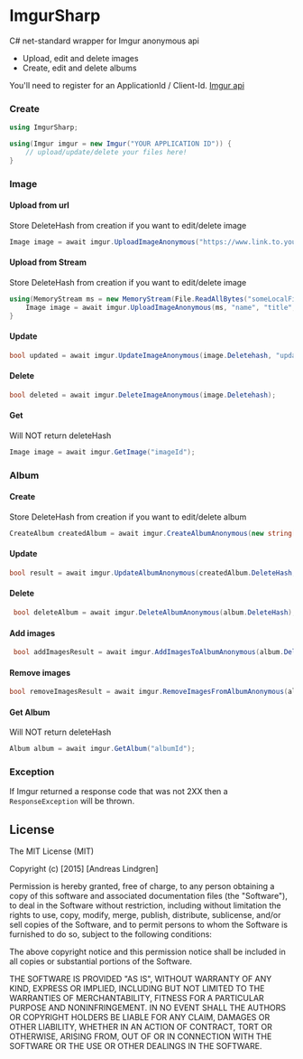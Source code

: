 # ImgurSharp

C# net-standard wrapper for Imgur anonymous api
* Upload, edit and delete images
* Create, edit and delete albums

You'll need to register for an ApplicationId / Client-Id. [Imgur api](https://apidocs.imgur.com/)

### Create
```csharp
using ImgurSharp;

using(Imgur imgur = new Imgur("YOUR APPLICATION ID")) {
	// upload/update/delete your files here!
}
```
 
### Image
#### Upload from url
 Store DeleteHash from creation if you want to edit/delete image
```csharp
Image image = await imgur.UploadImageAnonymous("https://www.link.to.your.image.on.some.url.com/image.png", "name", "title", "description");
``` 
#### Upload from Stream
 Store DeleteHash from creation if you want to edit/delete image
```csharp
using(MemoryStream ms = new MemoryStream(File.ReadAllBytes("someLocalFile.jpg"))) {
	Image image = await imgur.UploadImageAnonymous(ms, "name", "title", "description");
}
``` 

#### Update
```csharp
bool updated = await imgur.UpdateImageAnonymous(image.Deletehash, "updated title", "a new description");
``` 
#### Delete
```csharp
bool deleted = await imgur.DeleteImageAnonymous(image.Deletehash);
``` 
#### Get 
Will NOT return deleteHash
```csharp
Image image = await imgur.GetImage("imageId");
``` 

### Album

#### Create
 Store DeleteHash from creation if you want to edit/delete album
```csharp
CreateAlbum createdAlbum = await imgur.CreateAlbumAnonymous(new string[] { "imageDeleteHash#1","imageDeleteHash#2" }, "album title", "album description", AlbumPrivacy.Public, AlbumLayout.Horizontal, "imageId#1");
``` 

#### Update
```csharp
bool result = await imgur.UpdateAlbumAnonymous(createdAlbum.DeleteHash, new string[] { "imageId#1","imageId#2" }, "updated album title", "update album description", AlbumPrivacy.Hidden, AlbumLayout.Blog, "imageId#2");
``` 
#### Delete
```csharp
 bool deleteAlbum = await imgur.DeleteAlbumAnonymous(album.DeleteHash);
``` 
#### Add images
```csharp
 bool addImagesResult = await imgur.AddImagesToAlbumAnonymous(album.DeleteHash, new string[] { "imageId#1","imageId#2" });
``` 
#### Remove images
```csharp
bool removeImagesResult = await imgur.RemoveImagesFromAlbumAnonymous(album.DeleteHash, new string[] {  "imageId#1" });
``` 
#### Get Album
Will NOT return deleteHash
```csharp
Album album = await imgur.GetAlbum("albumId");
```

### Exception
If Imgur returned a response code that was not 2XX then a `ResponseException` will be thrown.

## License
The MIT License (MIT)

Copyright (c) [2015] [Andreas Lindgren]

Permission is hereby granted, free of charge, to any person obtaining a copy
of this software and associated documentation files (the "Software"), to deal
in the Software without restriction, including without limitation the rights
to use, copy, modify, merge, publish, distribute, sublicense, and/or sell
copies of the Software, and to permit persons to whom the Software is
furnished to do so, subject to the following conditions:

The above copyright notice and this permission notice shall be included in all
copies or substantial portions of the Software.

THE SOFTWARE IS PROVIDED "AS IS", WITHOUT WARRANTY OF ANY KIND, EXPRESS OR
IMPLIED, INCLUDING BUT NOT LIMITED TO THE WARRANTIES OF MERCHANTABILITY,
FITNESS FOR A PARTICULAR PURPOSE AND NONINFRINGEMENT. IN NO EVENT SHALL THE
AUTHORS OR COPYRIGHT HOLDERS BE LIABLE FOR ANY CLAIM, DAMAGES OR OTHER
LIABILITY, WHETHER IN AN ACTION OF CONTRACT, TORT OR OTHERWISE, ARISING FROM,
OUT OF OR IN CONNECTION WITH THE SOFTWARE OR THE USE OR OTHER DEALINGS IN THE
SOFTWARE.
